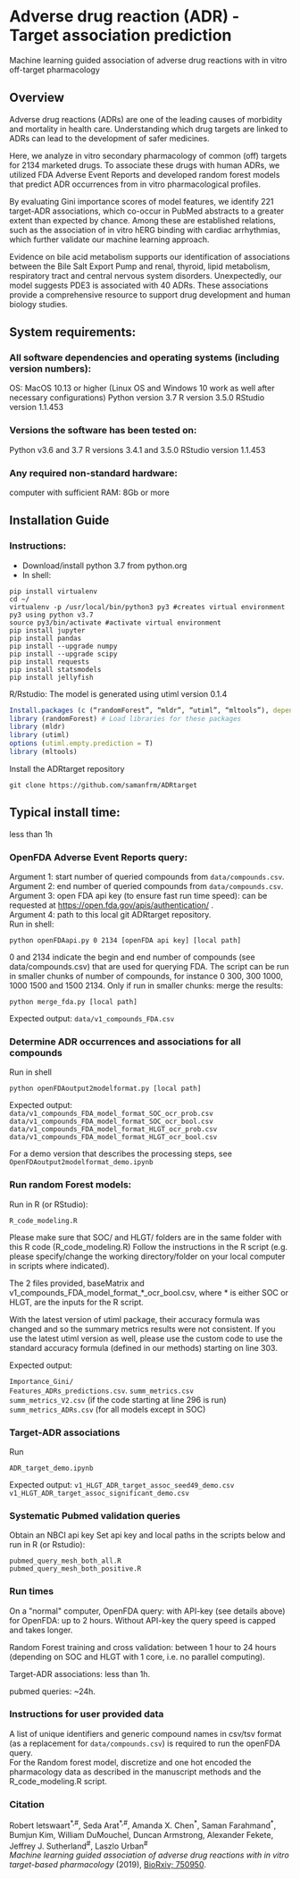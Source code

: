 # Adverse drug reaction (ADR) - Target association prediction
Machine learning guided association of adverse drug reactions with in vitro off-target pharmacology 

## Overview
Adverse drug reactions (ADRs) are one of the leading causes of morbidity and mortality 
in health care. Understanding which drug targets are linked to ADRs can lead to the 
development of safer medicines. 

Here, we analyze in vitro secondary pharmacology of common (off) targets for 2134 marketed 
drugs. To associate these drugs with human ADRs, we utilized FDA Adverse Event Reports and 
developed random forest models that predict ADR occurrences from in vitro pharmacological 
profiles. 

By evaluating Gini importance scores of model features, we identify 221 target-ADR 
associations, which co-occur in PubMed abstracts to a greater extent than expected 
by chance. Among these are established relations, such as the association of in vitro 
hERG binding with cardiac arrhythmias, which further validate our machine learning approach. 

Evidence on bile acid metabolism supports our identification of associations between the 
Bile Salt Export Pump and renal, thyroid, lipid metabolism, respiratory tract and central 
nervous system disorders. Unexpectedly, our model suggests PDE3 is associated with 40 ADRs. 
These associations provide a comprehensive resource to support drug development and human 
biology studies.

## System requirements: 

### All software dependencies and operating systems (including version numbers):
OS: MacOS 10.13 or higher  (Linux OS and Windows 10 work as well after necessary configurations)
Python version 3.7
R version 3.5.0
RStudio version 1.1.453

### Versions the software has been tested on:
Python v3.6 and 3.7
R versions 3.4.1 and 3.5.0
RStudio version 1.1.453

### Any required non-standard hardware:
computer with sufficient RAM: 8Gb or more

## Installation Guide

### Instructions:

- Download/install python 3.7 from python.org
- In shell:
```shell
pip install virtualenv
cd ~/
virtualenv -p /usr/local/bin/python3 py3 #creates virtual environment py3 using python v3.7
source py3/bin/activate #activate virtual environment
pip install jupyter
pip install pandas
pip install --upgrade numpy
pip install --upgrade scipy
pip install requests
pip install statsmodels
pip install jellyfish
```
R/Rstudio:
The model is generated using utiml version 0.1.4
```R
Install.packages (c (“randomForest”, “mldr”, “utiml”, “mltools”), dependencies = T) 
library (randomForest) # Load libraries for these packages
library (mldr)
library (utiml)
options (utiml.empty.prediction = T)
library (mltools)
```

Install the ADRtarget repository
```
git clone https://github.com/samanfrm/ADRtarget
```

## Typical install time: 
less than 1h


### OpenFDA Adverse Event Reports query:
Argument 1: start number of queried compounds from `data/compounds.csv`.  
Argument 2: end number of queried compounds from `data/compounds.csv`.  
Argument 3: open FDA api key (to ensure fast run time speed): can be requested 
at https://open.fda.gov/apis/authentication/ .    
Argument 4: path to this local git ADRtarget repository.  
Run in shell:
```shell
python openFDAapi.py 0 2134 [openFDA api key] [local path]
```
0 and 2134 indicate the begin and end number of compounds (see data/compounds.csv)
that are used for querying FDA. The script can be run in smaller chunks of number of 
compounds, for instance 0 300, 300 1000, 1000 1500 and 1500 2134.
Only if run in smaller chunks: merge the results:
```shell
python merge_fda.py [local path]
```

Expected output:
`data/v1_compounds_FDA.csv`

### Determine ADR occurrences and associations for all compounds 
Run in shell
```shell
python openFDAoutput2modelformat.py [local path]
```
Expected output:  
`data/v1_compounds_FDA_model_format_SOC_ocr_prob.csv`  
`data/v1_compounds_FDA_model_format_SOC_ocr_bool.csv`  
`data/v1_compounds_FDA_model_format_HLGT_ocr_prob.csv`  
`data/v1_compounds_FDA_model_format_HLGT_ocr_bool.csv`  

For a demo version that describes the processing steps, 
see `OpenFDAoutput2modelformat_demo.ipynb` 

### Run random Forest models:
Run in R (or RStudio):
```shell
R_code_modeling.R
```

Please make sure that SOC/ and HLGT/ folders are in the same folder with this
R code (R_code_modeling.R)
Follow the instructions in the R script (e.g. please specify/change the working 
directory/folder on your local computer in scripts where indicated).

The 2 files provided, baseMatrix and v1_compounds_FDA_model_format_*_ocr_bool.csv, 
where * is either SOC or HLGT, are the inputs for the R script.

With the latest version of utiml package, their accuracy formula was changed and 
so the summary metrics results were not consistent. If you use the latest utiml 
version as well, please use the custom code to use the standard accuracy formula 
(defined in our methods) starting on line 303.

Expected output:

`Importance_Gini/`  
`Features_ADRs_predictions.csv`. 
`summ_metrics.csv`  
`summ_metrics_V2.csv` (if the code starting at line 296 is run)  
`summ_metrics_ADRs.csv` (for all models except in SOC)

### Target-ADR associations
Run 
```shell
ADR_target_demo.ipynb
```

Expected output:
`v1_HLGT_ADR_target_assoc_seed49_demo.csv`  
`v1_HLGT_ADR_target_assoc_significant_demo.csv`  


### Systematic Pubmed validation queries
Obtain an NBCI api key
Set api key and local paths in the scripts below and run in R (or Rstudio):
```shell
pubmed_query_mesh_both_all.R    
pubmed_query_mesh_both_positive.R
```

### Run times
On a "normal" computer, OpenFDA query: with API-key (see details above) for OpenFDA:
up to 2 hours. Without API-key the query speed is capped and takes longer.

Random Forest training and cross validation: between 1 hour to 24 hours (depending 
on SOC and HLGT with 1 core, i.e. no parallel computing).

Target-ADR associations: less than 1h.

pubmed queries: ~24h.

### Instructions for user provided data
A list of unique identifiers and generic compound names in csv/tsv format (as a replacement 
for `data/compounds.csv`) is required to run the openFDA query.  
For the Random forest model, discretize and one hot encoded the pharmacology data as 
described in the manuscript methods and the R_code_modeling.R script.
 
### Citation
Robert Ietswaart<sup>\*,#</sup>, Seda Arat<sup>\*,#</sup>, Amanda X. Chen<sup>\*</sup>, 
Saman Farahmand<sup>\*</sup>, Bumjun Kim, William DuMouchel, 
Duncan Armstrong, Alexander Fekete, Jeffrey J. Sutherland<sup>#</sup>, Laszlo Urban<sup>#</sup>  
*Machine learning guided association of adverse drug reactions with in vitro target-based 
pharmacology* (2019), [BioRxiv; 750950](https://www.biorxiv.org/content/10.1101/750950v2).


